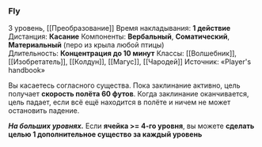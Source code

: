 ### Fly

3 уровень, [[Преобразование]]
Время накладывания: **1 действие**
Дистанция: **Касание**
Компоненты: **Вербальный**, **Соматический**, **Материальный** (перо из крыла любой птицы)
Длительность: **Концентрация до 10 минут**
Классы: [[Волшебник]], [[Изобретатель]], [[Колдун]], [[Магус]], [[Чародей]]
Источник: «Player's handbook»

Вы касаетесь согласного существа. Пока заклинание активно, цель получает **скорость полёта 60 футов**. Когда заклинание оканчивается, цель падает, если всё ещё находится в полёте и ничем не может остановить падение.

**_На больших уровнях._** Если **ячейка >= 4-го уровня**, вы можете **сделать целью 1 дополнительное существо за каждый уровень**